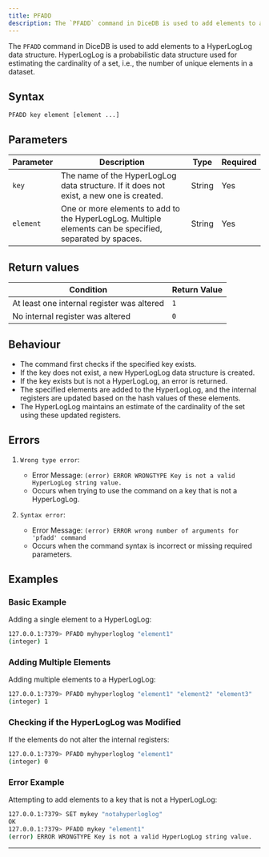 ```yaml
---
title: PFADD  
description: The `PFADD` command in DiceDB is used to add elements to a HyperLogLog data structure. HyperLogLog is a probabilistic data structure used for estimating the cardinality of a set, i.e., the number of unique elements in a dataset.
---
```


The `PFADD` command in DiceDB is used to add elements to a HyperLogLog data structure. HyperLogLog is a probabilistic data structure used for estimating the cardinality of a set, i.e., the number of unique elements in a dataset.

## Syntax

```
PFADD key element [element ...]
```

## Parameters

| Parameter  | Description                                                                                              | Type    | Required |
|------------|----------------------------------------------------------------------------------------------------------|---------|----------|
| `key`      | The name of the HyperLogLog data structure. If it does not exist, a new one is created.                  | String  | Yes      |
| `element`  | One or more elements to add to the HyperLogLog. Multiple elements can be specified, separated by spaces. | String  | Yes      |

## Return values

| Condition                                           | Return Value    |
|-----------------------------------------------------|-----------------|
| At least one internal register was altered          | `1`             |
| No internal register was altered                    | `0`             |

## Behaviour

- The command first checks if the specified key exists.
- If the key does not exist, a new HyperLogLog data structure is created.
- If the key exists but is not a HyperLogLog, an error is returned.
- The specified elements are added to the HyperLogLog, and the internal registers are updated based on the hash values of these elements.
- The HyperLogLog maintains an estimate of the cardinality of the set using these updated registers.

## Errors

1. `Wrong type error`:

   - Error Message: `(error) ERROR WRONGTYPE Key is not a valid HyperLogLog string value.`
   - Occurs when trying to use the command on a key that is not a HyperLogLog.

2. `Syntax error`:

   - Error Message: `(error) ERROR wrong number of arguments for 'pfadd' command`
   - Occurs when the command syntax is incorrect or missing required parameters.

## Examples

### Basic Example

Adding a single element to a HyperLogLog:

```bash
127.0.0.1:7379> PFADD myhyperloglog "element1"
(integer) 1
```

### Adding Multiple Elements

Adding multiple elements to a HyperLogLog:

```bash
127.0.0.1:7379> PFADD myhyperloglog "element1" "element2" "element3"
(integer) 1
```

### Checking if the HyperLogLog was Modified

If the elements do not alter the internal registers:

```bash
127.0.0.1:7379> PFADD myhyperloglog "element1"
(integer) 0
```

### Error Example

Attempting to add elements to a key that is not a HyperLogLog:

```bash
127.0.0.1:7379> SET mykey "notahyperloglog"
OK
127.0.0.1:7379> PFADD mykey "element1"
(error) ERROR WRONGTYPE Key is not a valid HyperLogLog string value.
```

---